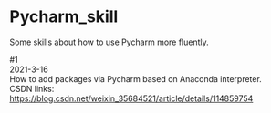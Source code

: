 # Pycharm_skill
Some skills about how to use Pycharm more fluently.

#1  
2021-3-16  
How to add packages via Pycharm based on Anaconda interpreter.  
CSDN links: https://blog.csdn.net/weixin_35684521/article/details/114859754
